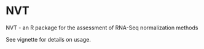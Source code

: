 # NVT
NVT - an R package for the assessment of RNA-Seq normalization methods

See vignette for details on usage.
